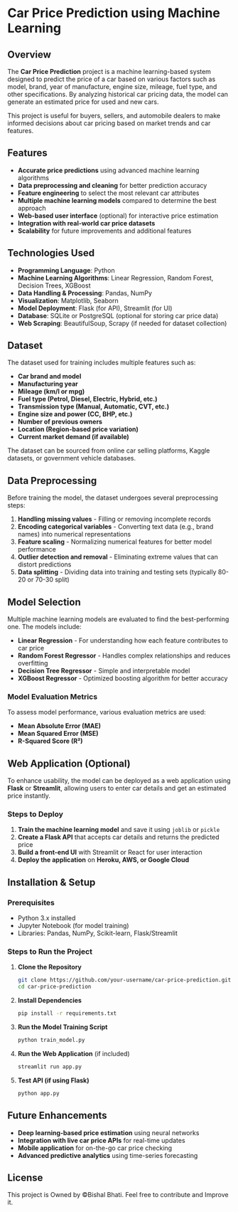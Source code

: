 # Car Price Prediction using Machine Learning

## Overview
The **Car Price Prediction** project is a machine learning-based system designed to predict the price of a car based on various factors such as model, brand, year of manufacture, engine size, mileage, fuel type, and other specifications. By analyzing historical car pricing data, the model can generate an estimated price for used and new cars.

This project is useful for buyers, sellers, and automobile dealers to make informed decisions about car pricing based on market trends and car features.

## Features
- **Accurate price predictions** using advanced machine learning algorithms
- **Data preprocessing and cleaning** for better prediction accuracy
- **Feature engineering** to select the most relevant car attributes
- **Multiple machine learning models** compared to determine the best approach
- **Web-based user interface** (optional) for interactive price estimation
- **Integration with real-world car price datasets**
- **Scalability** for future improvements and additional features

## Technologies Used
- **Programming Language**: Python
- **Machine Learning Algorithms**: Linear Regression, Random Forest, Decision Trees, XGBoost
- **Data Handling & Processing**: Pandas, NumPy
- **Visualization**: Matplotlib, Seaborn
- **Model Deployment**: Flask (for API), Streamlit (for UI)
- **Database**: SQLite or PostgreSQL (optional for storing car price data)
- **Web Scraping**: BeautifulSoup, Scrapy (if needed for dataset collection)

## Dataset
The dataset used for training includes multiple features such as:
- **Car brand and model**
- **Manufacturing year**
- **Mileage (km/l or mpg)**
- **Fuel type (Petrol, Diesel, Electric, Hybrid, etc.)**
- **Transmission type (Manual, Automatic, CVT, etc.)**
- **Engine size and power (CC, BHP, etc.)**
- **Number of previous owners**
- **Location (Region-based price variation)**
- **Current market demand (if available)**

The dataset can be sourced from online car selling platforms, Kaggle datasets, or government vehicle databases.

## Data Preprocessing
Before training the model, the dataset undergoes several preprocessing steps:
1. **Handling missing values** - Filling or removing incomplete records
2. **Encoding categorical variables** - Converting text data (e.g., brand names) into numerical representations
3. **Feature scaling** - Normalizing numerical features for better model performance
4. **Outlier detection and removal** - Eliminating extreme values that can distort predictions
5. **Data splitting** - Dividing data into training and testing sets (typically 80-20 or 70-30 split)

## Model Selection
Multiple machine learning models are evaluated to find the best-performing one. The models include:
- **Linear Regression** - For understanding how each feature contributes to car price
- **Random Forest Regressor** - Handles complex relationships and reduces overfitting
- **Decision Tree Regressor** - Simple and interpretable model
- **XGBoost Regressor** - Optimized boosting algorithm for better accuracy

### Model Evaluation Metrics
To assess model performance, various evaluation metrics are used:
- **Mean Absolute Error (MAE)**
- **Mean Squared Error (MSE)**
- **R-Squared Score (R²)**

## Web Application (Optional)
To enhance usability, the model can be deployed as a web application using **Flask** or **Streamlit**, allowing users to enter car details and get an estimated price instantly.

### Steps to Deploy
1. **Train the machine learning model** and save it using `joblib` or `pickle`
2. **Create a Flask API** that accepts car details and returns the predicted price
3. **Build a front-end UI** with Streamlit or React for user interaction
4. **Deploy the application** on **Heroku, AWS, or Google Cloud**

## Installation & Setup
### Prerequisites
- Python 3.x installed
- Jupyter Notebook (for model training)
- Libraries: Pandas, NumPy, Scikit-learn, Flask/Streamlit

### Steps to Run the Project
1. **Clone the Repository**
   ```bash
   git clone https://github.com/your-username/car-price-prediction.git
   cd car-price-prediction
   ```
2. **Install Dependencies**
   ```bash
   pip install -r requirements.txt
   ```
3. **Run the Model Training Script**
   ```bash
   python train_model.py
   ```
4. **Run the Web Application** (if included)
   ```bash
   streamlit run app.py
   ```
5. **Test API (if using Flask)**
   ```bash
   python app.py
   ```

## Future Enhancements
- **Deep learning-based price estimation** using neural networks
- **Integration with live car price APIs** for real-time updates
- **Mobile application** for on-the-go car price checking
- **Advanced predictive analytics** using time-series forecasting

## License
This project is Owned by ©Bishal Bhati. Feel free to contribute and Improve it.
